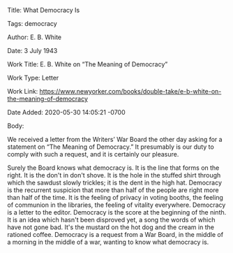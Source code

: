 Title:  What Democracy Is

Tags:   democracy

Author: E. B. White

Date:   3 July 1943

Work Title: E. B. White on “The Meaning of Democracy”

Work Type: Letter

Work Link: https://www.newyorker.com/books/double-take/e-b-white-on-the-meaning-of-democracy

Date Added: 2020-05-30 14:05:21 -0700

Body: 

We received a letter from the Writers’ War Board the other day asking for a statement on “The Meaning of Democracy.” It presumably is our duty to comply with such a request, and it is certainly our pleasure.

Surely the Board knows what democracy is. It is the line that forms on the right. It is the don't in don't shove. It is the hole in the stuffed shirt through which the sawdust slowly trickles; it is the dent in the high hat. Democracy is the recurrent suspicion that more than half of the people are right more than half of the time. It is the feeling of privacy in voting booths, the feeling of communion in the libraries, the feeling of vitality everywhere. Democracy is a letter to the editor. Democracy is the score at the beginning of the ninth. It is an idea which hasn't been disproved yet,  a song the words of which have not gone bad. It's the mustard on the hot dog and the cream in the rationed coffee. Democracy is a request from a War Board, in the middle of a morning in the middle of a war, wanting to know what democracy is.
